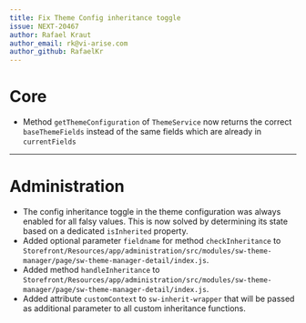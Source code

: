 ```yaml
---
title: Fix Theme Config inheritance toggle
issue: NEXT-20467
author: Rafael Kraut
author_email: rk@vi-arise.com
author_github: RafaelKr
---
```

# Core
* Method `getThemeConfiguration` of `ThemeService` now returns the correct `baseThemeFields` instead of the same fields which are already in `currentFields`
___
# Administration
* The config inheritance toggle in the theme configuration was always enabled for all falsy values.  This is now solved by determining its state based on a dedicated `isInherited` property.
* Added optional parameter `fieldname` for method `checkInheritance` to `Storefront/Resources/app/administration/src/modules/sw-theme-manager/page/sw-theme-manager-detail/index.js`.
* Added method `handleInheritance` to `Storefront/Resources/app/administration/src/modules/sw-theme-manager/page/sw-theme-manager-detail/index.js`.
* Added attribute `customContext` to `sw-inherit-wrapper` that will be passed as additional parameter to all custom inheritance functions. 

